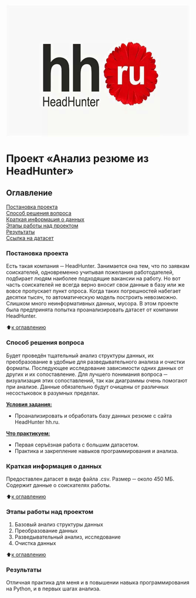 
<p align="center"><img src="https://raw.githubusercontent.com/AndreyRysistov/DatasetsForPandas/main/hh%20label.jpg" height="360"/></p>

# Проект «Анализ резюме из HeadHunter»

## Оглавление

[Постановка проекта](https://github.com/Serg-NSD/SkillFactory-Data_Science/tree/main/Project-1/readme.md#Постановка-проекта)  
[Способ решения вопроса](https://github.com/Serg-NSD//SkillFactory-Data_Science/tree/main/Project-1/readme.md#Способ-решения-вопроса)  
[Краткая информация о данных](https://github.com/Serg-NSD//SkillFactory-Data_Science/tree/main/Project-1/readme.md#Краткая-информация-о-данных)  
[Этапы работы над проектом](https://github.com/Serg-NSD//SkillFactory-Data_Science/tree/main/Project-1/readme.md#Этапы-работы-над-проектом)  
[Результаты](https://github.com/Serg-NSD//SkillFactory-Data_Science/tree/main/Project-1/readme.md#Результаты)  
[Ссылка на датасет](https://drive.google.com/file/d/1dJH_NI1UUW10aulMQdOhnz8r7zmUYivM/view?usp=sharing/readme.md#Датасет)

### Постановка проекта
Есть такая компания ─ HeadHunter. Занимается она тем, что по заявкам соискателей, одновременно учитывая пожелания работодателей, подбирает людям наиболее подходящие вакансии на работу. Но вот часть соискателей не всегда верно вносит свои данные в базу или же вовсе пропускает пункт опроса. Когда таких погрешностей набегает десятки тысяч, то автоматическую модель построить невозможно. Слишком много неинформативных данных, мусора. В этом проекте была предпринята попытка проанализировать датасет от компании HeadHunter. 
  
:arrow_up:[к оглавлению](https://github.com/Serg-NSD/sf_data_science/tree/main/Project-1/readme.md#Оглавление)
  
### Способ решения вопроса

Будет проведён тщательный анализ структуры данных, их преобразование в удобные для разведывательного анализа и очистки форматы. Последующее исследование зависимости одних данных от других и их сопоставление. Для лучшего понимания вопроса ─ визуализация этих сопоставлений, так как диаграммы очень помогают при анализе. Данные обязательно будут очищены от различных несостыковок в разумных пределах. 
  
**<ins>Условия задания:</ins>**
  
* Проанализировать и обработать базу данных резюме с сайта HeadHunter hh.ru.
   
**<ins>Что практикуем:</ins>**
  
* Первая серъёзная работа с большим датасетом.
* Практика и закрепление навыков программирования и анализа.
  
### Краткая информация о данных
  
Предоставлен датасет в виде файла .csv. Размер ─ около 450 МБ. Содержит данные о соискателях работы.
  
:arrow_up:[к оглавлению](https://github.com/Serg-NSD/SkillFactory-Data_Science/tree/main/Project-1/readme.md#Оглавление)
  
### Этапы работы над проектом
  
1. Базовый анализ структуры данных
2. Преобразование данных
3. Разведывательный анализ, исследование
4. Очистка данных
  
:arrow_up:[к оглавлению](https://github.com//Serg-NSD/SkillFactory-Data_Science/tree/main/Project-1/readme.md#Оглавление)
  
### Результаты
  
Отличная практика для меня и в повышении навыка программирования на Python, и в первых шагах анализа.  
